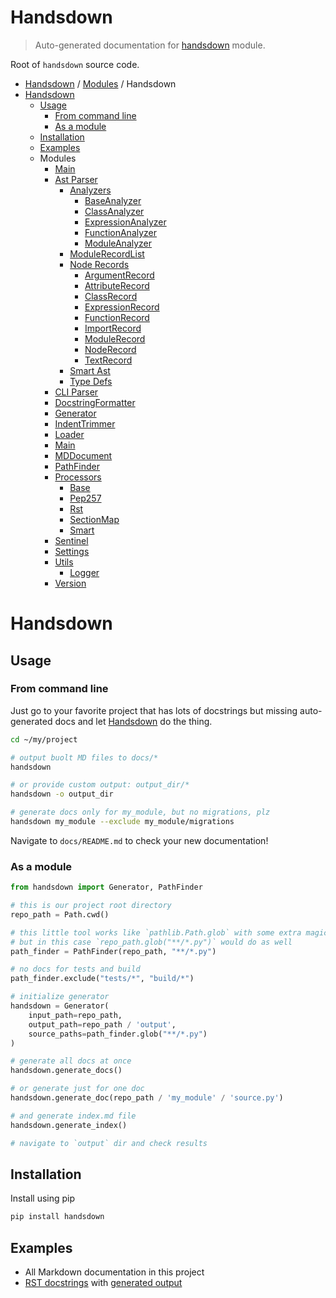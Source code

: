 # Handsdown

> Auto-generated documentation for [handsdown](https://github.com/vemel/handsdown/blob/master/handsdown/__init__.py) module.

Root of `handsdown` source code.

- [Handsdown](../README.md#-handsdown---python-documentation-generator) / [Modules](../MODULES.md#modules) / Handsdown
- [Handsdown](#handsdown)
    - [Usage](#usage)
        - [From command line](#from-command-line)
        - [As a module](#as-a-module)
    - [Installation](#installation)
    - [Examples](#examples)
    - Modules
        - [Main](magic_main.md#main)
        - [Ast Parser](ast_parser/index.md#ast-parser)
            - [Analyzers](ast_parser/analyzers/index.md#analyzers)
                - [BaseAnalyzer](ast_parser/analyzers/base_analyzer.md#baseanalyzer)
                - [ClassAnalyzer](ast_parser/analyzers/class_analyzer.md#classanalyzer)
                - [ExpressionAnalyzer](ast_parser/analyzers/expression_analyzer.md#expressionanalyzer)
                - [FunctionAnalyzer](ast_parser/analyzers/function_analyzer.md#functionanalyzer)
                - [ModuleAnalyzer](ast_parser/analyzers/module_analyzer.md#moduleanalyzer)
            - [ModuleRecordList](ast_parser/module_record_list.md#modulerecordlist)
            - [Node Records](ast_parser/node_records/index.md#node-records)
                - [ArgumentRecord](ast_parser/node_records/argument_record.md#argumentrecord)
                - [AttributeRecord](ast_parser/node_records/attribute_record.md#attributerecord)
                - [ClassRecord](ast_parser/node_records/class_record.md#classrecord)
                - [ExpressionRecord](ast_parser/node_records/expression_record.md#expressionrecord)
                - [FunctionRecord](ast_parser/node_records/function_record.md#functionrecord)
                - [ImportRecord](ast_parser/node_records/import_record.md#importrecord)
                - [ModuleRecord](ast_parser/node_records/module_record.md#modulerecord)
                - [NodeRecord](ast_parser/node_records/node_record.md#noderecord)
                - [TextRecord](ast_parser/node_records/text_record.md#textrecord)
            - [Smart Ast](ast_parser/smart_ast.md#smart-ast)
            - [Type Defs](ast_parser/type_defs.md#type-defs)
        - [CLI Parser](cli_parser.md#cli-parser)
        - [DocstringFormatter](docstring_formatter.md#docstringformatter)
        - [Generator](generator.md#generator)
        - [IndentTrimmer](indent_trimmer.md#indenttrimmer)
        - [Loader](loader.md#loader)
        - [Main](main.md#main)
        - [MDDocument](md_document.md#mddocument)
        - [PathFinder](path_finder.md#pathfinder)
        - [Processors](processors/index.md#processors)
            - [Base](processors/base.md#base)
            - [Pep257](processors/pep257.md#pep257)
            - [Rst](processors/rst.md#rst)
            - [SectionMap](processors/section_map.md#sectionmap)
            - [Smart](processors/smart.md#smart)
        - [Sentinel](sentinel.md#sentinel)
        - [Settings](settings.md#settings)
        - [Utils](utils/index.md#utils)
            - [Logger](utils/logger.md#logger)
        - [Version](version.md#version)

# Handsdown

## Usage

### From command line

Just go to your favorite project that has lots of docstrings but missing
auto-generated docs and let [Handsdown](#handsdown) do the thing.

```bash
cd ~/my/project

# output buolt MD files to docs/*
handsdown

# or provide custom output: output_dir/*
handsdown -o output_dir

# generate docs only for my_module, but no migrations, plz
handsdown my_module --exclude my_module/migrations
```

Navigate to `docs/README.md` to check your new documentation!

### As a module

```python
from handsdown import Generator, PathFinder

# this is our project root directory
repo_path = Path.cwd()

# this little tool works like `pathlib.Path.glob` with some extra magic
# but in this case `repo_path.glob("**/*.py")` would do as well
path_finder = PathFinder(repo_path, "**/*.py")

# no docs for tests and build
path_finder.exclude("tests/*", "build/*")

# initialize generator
handsdown = Generator(
    input_path=repo_path,
    output_path=repo_path / 'output',
    source_paths=path_finder.glob("**/*.py")
)

# generate all docs at once
handsdown.generate_docs()

# or generate just for one doc
handsdown.generate_doc(repo_path / 'my_module' / 'source.py')

# and generate index.md file
handsdown.generate_index()

# navigate to `output` dir and check results
```

## Installation

Install using pip

```bash
pip install handsdown
```

## Examples

- All Markdown documentation in this project
- [RST docstrings](../examples/rst_example.py) with [generated output](/docs/examples_rst_example.md#rstexample)

